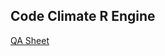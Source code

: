 ## Code Climate R Engine

[QA Sheet](https://docs.google.com/spreadsheets/d/1EWktKABecpWJY1i3MKugFcctgaQHUZtFDRYe-rfsVEY/edit?usp=sharing)

